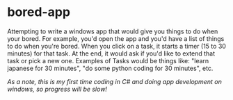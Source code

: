 # bored-app
Attempting to write a windows app that would give you things to do when your bored. For example, you'd open the app and you'd have a list of things to do when you're bored. When you click on a task, it starts a timer (15 to 30 minutes) for that task. At the end, it would ask if you'd like to extend that task or pick a new one. 
Examples of Tasks would be things like: "learn japanese for 30 minutes", "do some python coding for 30 minutes", etc.

_As a note, this is my first time coding in C# and doing app development on windows, so progress will be slow!_
